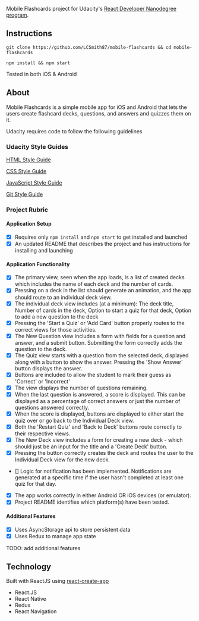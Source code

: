Mobile Flashcards project for Udacity's [React Developer Nanodegree program](https://www.udacity.com/course/react-nanodegree--nd019).

## Instructions

`git clone https://github.com/LCSmith87/mobile-flashcards && cd mobile-flashcards`

`npm install && npm start`

Tested in both iOS & Android

## About

Mobile Flashcards is a simple mobile app for iOS and Android that lets the users create flashcard decks, questions, and answers and quizzes them on it.

Udacity requires code to follow the following guidelines


### Udacity Style Guides

[HTML Style Guide](http://udacity.github.io/frontend-nanodegree-styleguide/index.html)

[CSS Style Guide](http://udacity.github.io/frontend-nanodegree-styleguide/css.html)

[JavaScript Style Guide](http://udacity.github.io/frontend-nanodegree-styleguide/javascript.html)

[Git Style Guide](https://udacity.github.io/git-styleguide/)

### Project Rubric

#### Application Setup

- [x] Requires only `npm install` and `npm start` to get installed and launched
- [x] An updated README that describes the project and has instructions for installing and launching

#### Application Functionality

- [x] The primary view, seen when the app loads, is a list of created decks which includes the name of each deck and the number of cards.
- [x] Pressing on a deck in the list should generate an animation, and the app should route to an individual deck view.
- [x] The individual deck view includes (at a minimum): The deck title, Number of cards in the deck, Option to start a quiz for that deck, Option to add a new question to the deck
- [x] Pressing the 'Start a Quiz' or 'Add Card' button properly routes to the correct views for those activities.
- [x] The New Question view includes a form with fields for a question and answer, and a submit button. Submitting the form correctly adds the question to the deck.
- [x] The Quiz view starts with a question from the selected deck, displayed along with a button to show the answer. Pressing the 'Show Answer' button displays the answer.
- [x] Buttons are included to allow the student to mark their guess as 'Correct' or 'Incorrect'
- [x] The view displays the number of questions remaining.
- [x] When the last question is answered, a score is displayed. This can be displayed as a percentage of correct answers or just the number of questions answered correctly.
- [x] When the score is displayed, buttons are displayed to either start the quiz over or go back to the Individual Deck view.
- [x] Both the 'Restart Quiz' and 'Back to Deck' buttons route correctly to their respective views.
- [x] The New Deck view includes a form for creating a new deck - which should just be an input for the title and a 'Create Deck' button.
- [x] Pressing the button correctly creates the deck and routes the user to the Individual Deck view for the new deck.
- [] Logic for notification has been implemented. Notifications are generated at a specific time if the user hasn't completed at least one quiz for that day.
- [x] The app works correctly in either Android OR iOS devices (or emulator).
- [x] Project README identifies which platform(s) have been tested.

#### Additional Features

- [x] Uses AsyncStorage api to store persistent data
- [x] Uses Redux to manage app state

TODO: add additional features


## Technology

Built with ReactJS using [react-create-app](https://github.com/facebook/create-react-app)

- React.JS
- React Native
- Redux
- React Navigation
